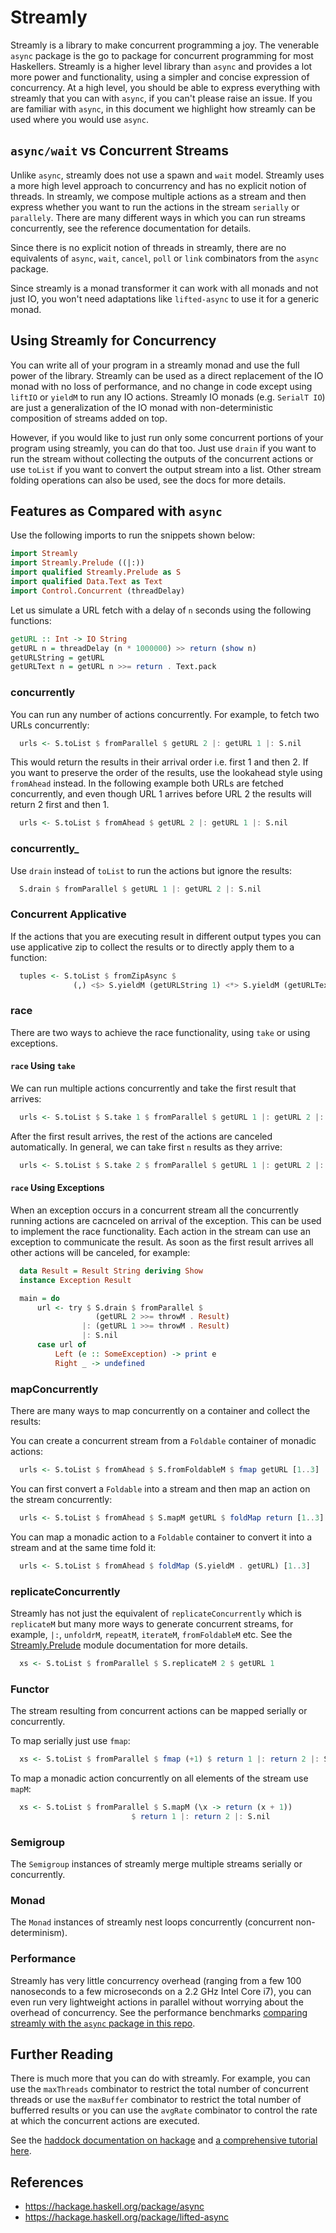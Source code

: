 # Streamly

Streamly is a library to make concurrent programming a joy. The venerable
`async` package is the go to package for concurrent programming for most
Haskellers. Streamly is a higher level library than `async` and provides a lot
more power and functionality, using a simpler and concise expression of
concurrency. At a high level, you should be able to express everything with
streamly that you can with `async`, if you can't please raise an issue. If you
are familiar with `async`, in this document we highlight how streamly can be
used where you would use `async`.

## `async/wait` vs Concurrent Streams

Unlike `async`, streamly does not use a spawn and `wait` model.  Streamly uses
a more high level approach to concurrency and has no explicit notion of
threads. In streamly, we compose multiple actions as a stream and then express
whether you want to run the actions in the stream `serially` or `parallely`.
There are many different ways in which you can run streams concurrently, see
the reference documentation for details.

Since there is no explicit notion of threads in streamly, there are no
equivalents of `async`, `wait`, `cancel`, `poll` or `link` combinators from the
`async` package.

Since streamly is a monad transformer it can work with all monads and not just
IO, you won't need adaptations like `lifted-async` to use it for a generic
monad.

## Using Streamly for Concurrency

You can write all of your program in a streamly monad and use the full power of
the library.  Streamly can be used as a direct replacement of the IO monad with
no loss of performance, and no change in code except using `liftIO` or `yieldM`
to run any IO actions.  Streamly IO monads (e.g. `SerialT IO`) are just a
generalization of the IO monad with non-deterministic composition of streams
added on top.

However, if you would like to just run only some concurrent portions of your
program using streamly, you can do that too. Just use `drain` if you want
to run the stream without collecting the outputs of the concurrent actions or
use `toList` if you want to convert the output stream into a list.  Other
stream folding operations can also be used, see the docs for more details.

## Features as Compared with `async`

Use the following imports to run the snippets shown below:

```haskell
import Streamly
import Streamly.Prelude ((|:))
import qualified Streamly.Prelude as S
import qualified Data.Text as Text
import Control.Concurrent (threadDelay)
```

Let us simulate a URL fetch with a delay of `n` seconds using the following
functions:

```haskell
getURL :: Int -> IO String
getURL n = threadDelay (n * 1000000) >> return (show n)
getURLString = getURL
getURLText n = getURL n >>= return . Text.pack
```

### concurrently

You can run any number of actions concurrently. For example, to fetch two URLs
concurrently:

```haskell
  urls <- S.toList $ fromParallel $ getURL 2 |: getURL 1 |: S.nil
```

This would return the results in their arrival order i.e. first 1 and then 2.
If you want to preserve the order of the results, use the lookahead style
using `fromAhead` instead. In the following example both URLs are fetched
concurrently, and even though URL 1 arrives before URL 2 the results will
return 2 first and then 1.

```haskell
  urls <- S.toList $ fromAhead $ getURL 2 |: getURL 1 |: S.nil
```

### concurrently_

Use `drain` instead of `toList` to run the actions but ignore the results:

```haskell
  S.drain $ fromParallel $ getURL 1 |: getURL 2 |: S.nil
```

### Concurrent Applicative

If the actions that you are executing result in different output types you can
use applicative zip to collect the results or to directly apply them to a
function:

```haskell
  tuples <- S.toList $ fromZipAsync $
              (,) <$> S.yieldM (getURLString 1) <*> S.yieldM (getURLText 2)
```

### race

There are two ways to achieve the race functionality, using `take` or using
exceptions.

#### `race` Using `take`

We can run multiple actions concurrently and take the first result that
arrives:

```haskell
  urls <- S.toList $ S.take 1 $ fromParallel $ getURL 1 |: getURL 2 |: S.nil
```

After the first result arrives, the rest of the actions are canceled
automatically.  In general, we can take first `n` results as they arrive:

```haskell
  urls <- S.toList $ S.take 2 $ fromParallel $ getURL 1 |: getURL 2 |: S.nil
```

#### `race` Using Exceptions

When an exception occurs in a concurrent stream all the concurrently running
actions are cacnceled on arrival of the exception. This can be used to
implement the race functionality. Each action in the stream can use an
exception to communicate the result. As soon as the first result arrives all
other actions will be canceled, for example:

```haskell
  data Result = Result String deriving Show
  instance Exception Result

  main = do
      url <- try $ S.drain $ fromParallel $
                   (getURL 2 >>= throwM . Result)
                |: (getURL 1 >>= throwM . Result)
                |: S.nil
      case url of
          Left (e :: SomeException) -> print e
          Right _ -> undefined
```

### mapConcurrently

There are many ways to map concurrently on a container and collect the results:

You can create a concurrent stream from a `Foldable` container of monadic
actions:

```haskell
  urls <- S.toList $ fromAhead $ S.fromFoldableM $ fmap getURL [1..3]
```

You can first convert a `Foldable` into a stream and then map an action on the
stream concurrently:

```haskell
  urls <- S.toList $ fromAhead $ S.mapM getURL $ foldMap return [1..3]
```

You can map a monadic action to a `Foldable` container to convert it into a
stream and at the same time fold it:

```haskell
  urls <- S.toList $ fromAhead $ foldMap (S.yieldM . getURL) [1..3]
```

### replicateConcurrently

Streamly has not just the equivalent of `replicateConcurrently` which is
`replicateM` but many more ways to generate concurrent streams, for example,
`|:`, `unfoldrM`, `repeatM`, `iterateM`, `fromFoldableM` etc. See the
[Streamly.Prelude](https://hackage.haskell.org/package/streamly/docs/Streamly-Prelude.html)
module documentation for more details.

```haskell
  xs <- S.toList $ fromParallel $ S.replicateM 2 $ getURL 1
```

### Functor

The stream resulting from concurrent actions can be mapped serially or
concurrently.

To map serially just use `fmap`:

```haskell
  xs <- S.toList $ fromParallel $ fmap (+1) $ return 1 |: return 2 |: S.nil
```

To map a monadic action concurrently on all elements of the stream use `mapM`:

```haskell
  xs <- S.toList $ fromParallel $ S.mapM (\x -> return (x + 1))
                           $ return 1 |: return 2 |: S.nil
```

### Semigroup

The `Semigroup` instances of streamly merge multiple streams serially or
concurrently.

### Monad

The `Monad` instances of streamly nest loops concurrently (concurrent
non-determinism).

### Performance

Streamly has very little concurrency overhead (ranging from a few 100
nanoseconds to a few microseconds on a 2.2 GHz Intel Core i7), you can even run
very lightweight actions in parallel without worrying about the overhead of
concurrency. See the performance benchmarks [comparing streamly with the `async`
package in this repo](https://github.com/composewell/concurrency-benchmarks).

## Further Reading

There is much more that you can do with streamly. For example, you can use the
`maxThreads` combinator to restrict the total number of concurrent threads or
use the `maxBuffer` combinator to restrict the total number of bufferred
results or you can use the `avgRate` combinator to control the rate at which
the concurrent actions are executed.

See the [haddock documentation on
hackage](https://hackage.haskell.org/package/streamly) and [a comprehensive tutorial
here](https://hackage.haskell.org/package/streamly/docs/Streamly-Tutorial.html).

## References

* https://hackage.haskell.org/package/async
* https://hackage.haskell.org/package/lifted-async
